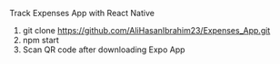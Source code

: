Track Expenses App with React Native

1. git clone https://github.com/AliHasanIbrahim23/Expenses_App.git
2. npm start
3. Scan QR code after downloading Expo App
